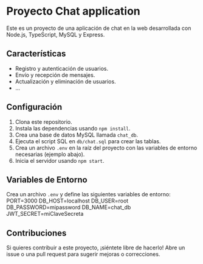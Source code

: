 # Proyecto Chat application 

Este es un proyecto de una aplicación de chat en la web desarrollada con Node.js, TypeScript, MySQL y Express.

## Características

- Registro y autenticación de usuarios.
- Envío y recepción de mensajes.
- Actualización y eliminación de usuarios.
- ...

## Configuración

1. Clona este repositorio.
2. Instala las dependencias usando `npm install`.
3. Crea una base de datos MySQL llamada `chat_db`.
4. Ejecuta el script SQL en `db/chat.sql` para crear las tablas.
5. Crea un archivo `.env` en la raíz del proyecto con las variables de entorno necesarias (ejemplo abajo).
6. Inicia el servidor usando `npm start`.

## Variables de Entorno

Crea un archivo `.env` y define las siguientes variables de entorno:
PORT=3000
DB_HOST=localhost
DB_USER=root
DB_PASSWORD=mipassword
DB_NAME=chat_db
JWT_SECRET=miClaveSecreta


## Contribuciones

Si quieres contribuir a este proyecto, ¡siéntete libre de hacerlo! Abre un issue o una pull request para sugerir mejoras o correcciones.




